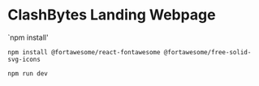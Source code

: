 # ClashBytes Landing Webpage

`npm install'

`npm install @fortawesome/react-fontawesome @fortawesome/free-solid-svg-icons`

`npm run dev`
